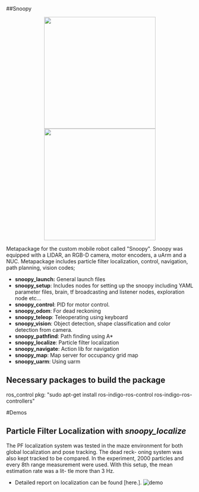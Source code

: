 ##Snoopy
<p align="center">
<img src="https://github.com/emreay-/snoopy/blob/master/demos/render.png" width="300" height="300"> <img src="https://github.com/emreay-/snoopy/blob/master/demos/robot.jpg" width="300" height="300"> 
</p>
Metapackage for the custom mobile robot called "Snoopy". Snoopy was equipped with a LIDAR, an RGB-D camera, motor encoders, a uArm and a NUC. Metapackage includes particle filter localization, control, navigation, path planning, vision codes;

* **snoopy_launch:** General launch files
* **snoopy_setup**: Includes nodes for setting up the snoopy including YAML parameter files, brain, tf broadcasting and listener nodes, exploration node etc...
* **snoopy_control**: PID for motor control. 
* **snoopy_odom**: For dead reckoning
* **snoopy_teleop**: Teleoperating using keyboard
* **snoopy_vision**: Object detection, shape classification and color detection from camera.
* **snoopy_pathfind**: Path finding using A\*
* **snoopy_localize**: Particle filter localization
* **snoopy_navigate**: Action lib for navigation
* **snoopy_map**: Map server for occupancy grid map
* **snoopy_uarm**: Using uarm


## Necessary packages to build the package
ros_control pkg: "sudo apt-get install ros-indigo-ros-control ros-indigo-ros-controllers"

#Demos 
## Particle Filter Localization with *snoopy_localize*
The PF localization system was tested in the maze environment for both global localization and pose tracking. The dead reck- oning system was also kept tracked to be compared. In the experiment, 2000 particles and every 8th range measurement were used. With this setup, the mean estimation rate was a lit- tle more than 3 Hz.
* Detailed report on localization can be found [here.].
![demo](demos/pf_demo.gif)
